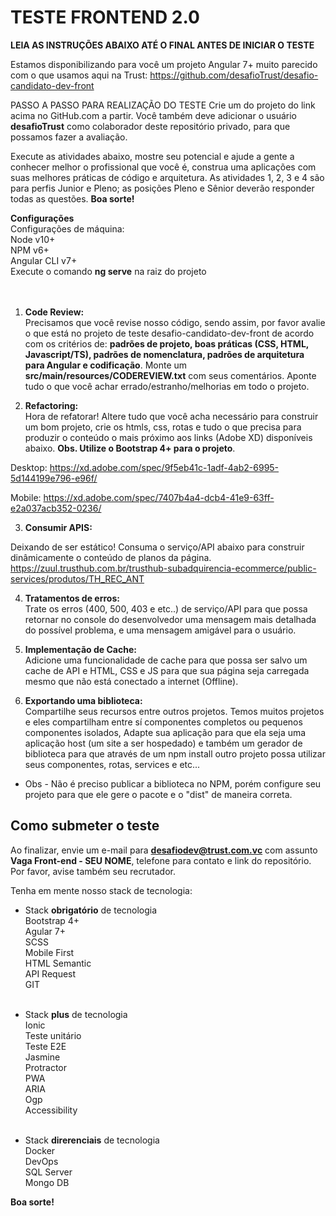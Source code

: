 # TESTE FRONTEND 2.0

**LEIA AS INSTRUÇÕES ABAIXO ATÉ O FINAL ANTES DE INICIAR O TESTE**

Estamos disponibilizando para você um projeto Angular 7+ muito parecido com o que usamos aqui na Trust:  https://github.com/desafioTrust/desafio-candidato-dev-front

PASSO A PASSO PARA REALIZAÇÃO DO TESTE
Crie um do projeto do link acima no GitHub.com a partir. Você também deve adicionar o usuário **desafioTrust** como colaborador deste repositório privado, para que possamos fazer a avaliação.

Execute as atividades abaixo, mostre seu potencial e ajude a gente a conhecer melhor o profissional que você é, construa uma aplicações com suas melhores práticas de código e arquitetura. As atividades 1, 2, 3 e 4 são para perfis Junior e Pleno; as posições Pleno e Sênior deverão responder todas as questões. **Boa sorte!**<br>


**Configurações**<br>
Configurações de máquina:<br>
Node v10+<br>
NPM v6+<br>
Angular CLI v7+<br>
Execute o comando **ng serve** na raiz do projeto<br><br><br>

1) **Code Review:** <br/>
Precisamos que você revise nosso código, sendo assim, por favor avalie o que está no projeto de teste desafio-candidato-dev-front de acordo com os critérios de: **padrões de projeto, boas práticas (CSS, HTML, Javascript/TS), padrões de nomenclatura, padrões de arquitetura para Angular e codificação**. Monte um **src/main/resources/CODEREVIEW.txt** com seus comentários. Aponte tudo o que você achar errado/estranho/melhorias em todo o projeto.

2) **Refactoring:**<br />
Hora de refatorar! Altere tudo que você acha necessário para construir um bom projeto, crie os htmls, css, rotas e tudo o que precisa para produzir o conteúdo o mais próximo aos links (Adobe XD) disponíveis abaixo. **Obs. Utilize o Bootstrap 4+ para o projeto**.


Desktop: https://xd.adobe.com/spec/9f5eb41c-1adf-4ab2-6995-5d144199e796-e96f/

Mobile: https://xd.adobe.com/spec/7407b4a4-dcb4-41e9-63ff-e2a037acb352-0236/


3) **Consumir APIS:**<br />

Deixando de ser estático! Consuma o serviço/API abaixo para construir dinâmicamente o conteúdo de planos da página.
https://zuul.trusthub.com.br/trusthub-subadquirencia-ecommerce/public-services/produtos/TH_REC_ANT


4) **Tratamentos de erros:**<br />
Trate os erros (400, 500, 403 e etc..) de serviço/API para que possa retornar no console do desenvolvedor uma mensagem mais detalhada do possível problema, e uma mensagem amigável para o usuário.

5) **Implementação de Cache:**<br />
Adicione uma funcionalidade de cache para que possa ser salvo um cache de API e HTML, CSS e JS para que sua página seja carregada mesmo que não está conectado a internet (Offline).

6) **Exportando uma biblioteca:**<br />
Compartilhe seus recursos entre outros projetos. Temos muitos projetos e eles compartilham entre sí componentes completos ou pequenos componentes isolados, Adapte sua aplicação para que ela seja uma aplicação host (um site a ser hospedado) e também um gerador de biblioteca para que através de um npm install outro projeto possa utilizar seus componentes, rotas, services e etc...

* Obs - Não é preciso publicar a biblioteca no NPM, porém configure seu projeto para que ele gere o pacote e o "dist" de maneira correta.


## Como submeter o teste

Ao finalizar, envie um e-mail para **desafiodev@trust.com.vc** com assunto **Vaga Front-end - SEU NOME**, telefone para contato e link do repositório. Por favor, avise também seu recrutador.

Tenha em mente nosso stack de tecnologia:

- Stack **obrigatório** de tecnologia<br />
Bootstrap 4+<br />
Agular 7+<br />
SCSS<br />
Mobile First<br />
HTML Semantic<br />
API Request<br />
GIT<br /><br />

- Stack **plus** de tecnologia<br />
Ionic<br />
Teste unitário<br />
Teste E2E<br />
Jasmine<br />
Protractor<br />
PWA<br />
ARIA<br />
Ogp<br />
Accessibility<br /><br />

- Stack **direrenciais** de tecnologia<br />
Docker<br />
DevOps <br />
SQL Server<br />
Mongo DB<br />


**Boa sorte!**


